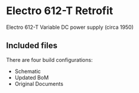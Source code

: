 # Electro 612-T Retrofit

Electro 612-T Variable DC power supply (circa 1950) 

## Included files
There are four build configurations:
- Schematic
- Updated BoM
- Original Documents

